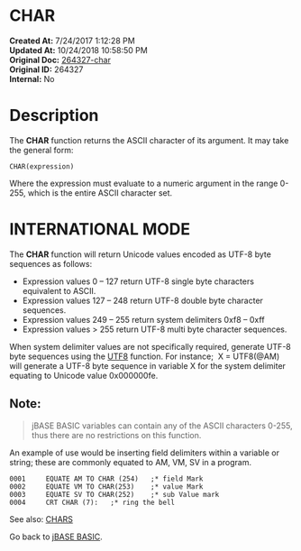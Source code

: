 # CHAR

**Created At:** 7/24/2017 1:12:28 PM  
**Updated At:** 10/24/2018 10:58:50 PM  
**Original Doc:** [264327-char](https://docs.jbase.com/36868-jbase-basic/264327-char)  
**Original ID:** 264327  
**Internal:** No  


# Description

The **CHAR** function returns the ASCII character of its argument. It may take the general form:

```
CHAR(expression)
```

Where the expression must evaluate to a numeric argument in the range 0-255, which is the entire ASCII character set.

# INTERNATIONAL MODE

The **CHAR** function will return Unicode values encoded as UTF-8 byte sequences as follows:

- Expression values 0 – 127 return UTF-8 single byte characters equivalent to ASCII.
- Expression values 127 – 248 return UTF-8 double byte character sequences.
- Expression values 249 – 255 return system delimiters 0xf8 – 0xff
- Expression values &gt; 255 return UTF-8 multi byte character sequences.


When system delimiter values are not specifically required, generate UTF-8 byte sequences using the [UTF8](./../utf8) function. For instance;  X = UTF8(@AM) will generate a UTF-8 byte sequence in variable X for the system delimiter equating to Unicode value 0x000000fe.

## Note:


> jBASE BASIC variables can contain any of the ASCII characters 0-255, thus there are no restrictions on this function.


An example of use would be inserting field delimiters within a variable or string; these are commonly equated to AM, VM, SV in a program.

```
0001     EQUATE AM TO CHAR (254)   ;* field Mark
0002     EQUATE VM TO CHAR(253)    ;* value Mark
0003     EQUATE SV TO CHAR(252)    ;* sub Value mark
0004     CRT CHAR (7):   ;* ring the bell
```



See also: [CHARS](./../chars)

Go back to [jBASE BASIC](./../jbase-basic-programmers-reference-guide).
